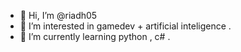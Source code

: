 - 👋 Hi, I’m @riadh05
- 👀 I’m interested in gamedev + artificial inteligence .
- 🌱 I’m currently learning python , c# .
<!---
riadh05/riadh05 is a ✨ special ✨ repository because its `README.md` (this file) appears on your GitHub profile.
You can click the Preview link to take a look at your changes.
--->
